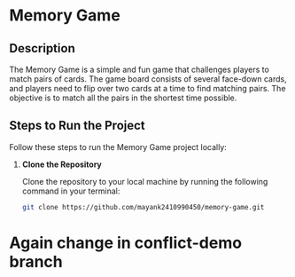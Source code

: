 # Memory Game

## Description

The Memory Game is a simple and fun game that challenges players to match pairs of cards. The game board consists of several face-down cards, and players need to flip over two cards at a time to find matching pairs. The objective is to match all the pairs in the shortest time possible.

## Steps to Run the Project

Follow these steps to run the Memory Game project locally:

1. **Clone the Repository**

   Clone the repository to your local machine by running the following command in your terminal:
   ```bash
   git clone https://github.com/mayank2410990450/memory-game.git

# Again change in  conflict-demo branch
